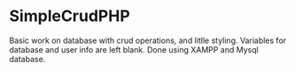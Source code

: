 # SimpleCrudPHP
Basic work on database with crud operations, and litlle styling.
Variables for database and user info are left blank. 
Done using XAMPP and Mysql database.
